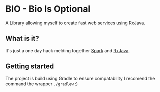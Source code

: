 # BIO - Bio Is Optional
A Library allowing myself to create fast web services using RxJava.

## What is it?
It's just a one day hack melding together [Spark](http://sparkjava.com) and [RxJava](https://github.com/ReactiveX/RxJava).

## Getting started
The project is build using Gradle to ensure compatability I recomend the command the wrapper `./gradlew` :)
